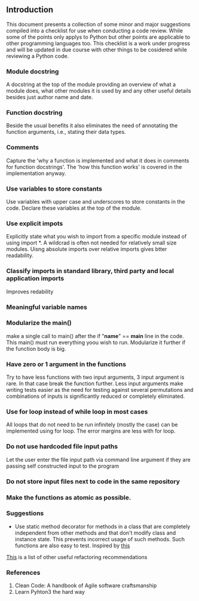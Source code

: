 ## Introduction

This document presents a collection of some minor and major suggestions compiled into a checklist for use when conducting a code review. While some of the points only applys to Python but other points are applicable to other programming languages too. This checklist is a work under progress and will be updated in due course with other things to be cosidered while reviewing a Python code.

### Module docstring
A docstring at the top of the module providing an overview of what a module does, what other modules it is used by and any other useful details besides just author name and date. 

### Function docstring
Beside the usual benefits it also eliminates the need of annotating the function arguments, i.e., stating their data types.

### Comments
Capture the 'why a function is implemented and what it does in comments for function docstrings'. The 'how this function works' is covered in the implementation anyway. 

### Use variables to store constants
Use variables with upper case and underscores to store constants in the code. Declare these variables at the top of the module.

### Use explicit impots 
Explicitly state what you wish to import from a specific module instead of using import *. A wildcrad is often not needed for relatively small size modules. Uisng absolute imports over relative imports gives btter readability.

### Classify imports in standard library, third party and local application imports
Improves redability 

### Meaningful variable names

### Modularize the main()
make a single call to main() after the if "__name__" == __main__ line in the code. This main() must run everything yoou wish to run. Modularize it further if the function body is big.

### Have zero or 1 argument in the functions
Try to have less functions with two input arguments, 3 input argument is rare. In that case break the function further. Less input arguments make writing tests easier as the need for testing against several permutations and combinations of inputs is significantly reduced or completely eliminated.

### Use for loop instead of while loop in most cases
All loops that do not need to be run infinitely (mostly the case) can be implemented using for loop. The error margins are less with for loop.

### Do not use hardcoded file input paths
Let the user enter the file input path via command line argument if they are passing self constructed input to the program 

### Do not store input files next to code in the same repository

### Make the functions as atomic as possible.

### Suggestions

- Use static method decorator for methods in a class that are completely independent from other methods and that don't modify class and instance state. This prevents incorrect usage of such methods. Such functions are also easy to test. Inspired by [this](https://realpython.com/instance-class-and-static-methods-demystified/) 

[This](https://alan-turing-institute.github.io/rse-course/html/module07_construction_and_design/07_03_refactoring.html#list-of-known-refactorings) is a list of other useful refactoring recommendations 

### References
1. Clean Code: A handbook of Agile software craftsmanship
2. Learn Pyhton3 the hard way
